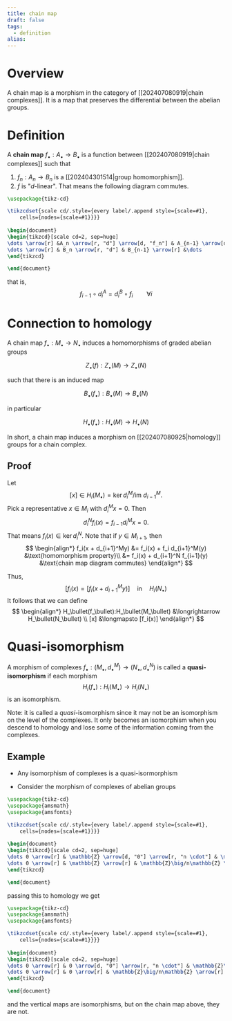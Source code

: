 ```yaml
---
title: chain map
draft: false
tags:
  - definition
alias:
---
```

# Overview
A chain map is a morphism in the category of [[202407080919|chain complexes]]. 
It is a map that preserves the differential between the abelian groups. 

# Definition
A **chain map** $f_\bullet:A_\bullet \to B_\bullet$ is a function between [[202407080919|chain complexes]] such that 

1. $f_n:A_n \to B_n$ is a [[202404301514|group homomorphism]]. 
2. $f$ is "$d$-linear". That means the following diagram commutes.
```tikz
\usepackage{tikz-cd}

\tikzcdset{scale cd/.style={every label/.append style={scale=#1},
    cells={nodes={scale=#1}}}}
	
\begin{document}
\begin{tikzcd}[scale cd=2, sep=huge]
\dots \arrow[r] &A_n \arrow[r, "d"] \arrow[d, "f_n"] & A_{n-1} \arrow[d, "f_{n-1}"] \arrow[r] & \dots\\
\dots \arrow[r] & B_n \arrow[r, "d"] & B_{n-1} \arrow[r] &\dots
\end{tikzcd}

\end{document}
```

that is, 
$$
f_{i-1} \circ d_{i}^A = d_{i}^B\circ f_{i} \qquad \forall i
$$
# Connection to homology
A chain map $f_\bullet:M_\bullet \to N_\bullet$ induces a homomorphisms of graded abelian groups 

$$Z_\bullet(f):Z_\bullet(M) \longrightarrow Z_\bullet(N)$$

such that there is an induced map 

$$B_\bullet(f_\bullet):B_\bullet(M) \longrightarrow B_\bullet(N)$$

in particular 

$$H_\bullet(f_\bullet):H_\bullet(M) \longrightarrow H_\bullet(N)$$

In short, a chain map induces a morphism on [[202407080925|homology]] groups for a chain complex.

## Proof
Let 
$$
[x] \in H_i(M_\bullet) = \ker d_i^M \big/ \text{im } d_{i-1}^M.
$$
Pick a representative $x \in M_i$ with $d_i^M x = 0$. 
Then 
$$
d_i^Nf_i(x) = f_{i-1}d_i^Mx=0.
$$
That means $f_i(x) \in \ker d_i^N$. 
Note that if $y \in M_{i+1}$, then 
$$
\begin{align*}
f_i(x + d_{i+1}^My) &= f_i(x) + f_i d_{i+1}^M(y)  &\text{homomorphism property}\\
&= f_i(x) + d_{i+1}^N f_{i+1}(y) &\text{chain map diagram commutes}
\end{align*}
$$

Thus, 
$$
[f_i(x) = [f_i(x + d_{i+1}^My)] \quad \text{in}\quad H_i(N_\bullet)
$$
It follows that we can define 
$$
\begin{align*}
H_\bullet(f_\bullet):H_\bullet(M_\bullet) &\longrightarrow H_\bullet(N_\bullet) \\
[x] &\longmapsto [f_i(x)]
\end{align*}
$$
# Quasi-isomorphism
A morphism of complexes $f_\bullet:(M_\bullet, d_\bullet^M) \to (N_\bullet, d_\bullet^N)$ is called a **quasi-isomorphism** if each morphism
$$
H_i(f_\bullet):H_i(M_\bullet) \longrightarrow H_i(N_\bullet)
$$
is an isomorphism. 

Note: it is called a _quasi_-isomorphism since it may not be an isomorphism on the level of the complexes. 
It only becomes an isomorphism when you descend to homology and lose some of the information coming from the complexes. 

## Example
- Any isomorphism of complexes is a quasi-isormorphism

- Consider the morphism of complexes of abelian groups 
```tikz
\usepackage{tikz-cd}
\usepackage{amsmath}
\usepackage{amsfonts}

\tikzcdset{scale cd/.style={every label/.append style={scale=#1},
    cells={nodes={scale=#1}}}}
	
\begin{document}
\begin{tikzcd}[scale cd=2, sep=huge]
\dots 0 \arrow[r] & \mathbb{Z} \arrow[d, "0"] \arrow[r, "n \cdot"] & \mathbb{Z} \arrow[d, "\text{can}"] \arrow[r] &0 \arrow[r] \arrow[d, "0"] & 0 \dots\\
\dots 0 \arrow[r] & \mathbb{Z} \arrow[r] & \mathbb{Z}\big/n\mathbb{Z} \arrow[r] &0 \arrow[r] & 0 \dots
\end{tikzcd}

\end{document}
```
passing this to homology we get 
```tikz
\usepackage{tikz-cd}
\usepackage{amsmath}
\usepackage{amsfonts}

\tikzcdset{scale cd/.style={every label/.append style={scale=#1},
    cells={nodes={scale=#1}}}}
	
\begin{document}
\begin{tikzcd}[scale cd=2, sep=huge]
\dots 0 \arrow[r] & 0 \arrow[d, "0"] \arrow[r, "n \cdot"] & \mathbb{Z}\big/ n\mathbb{Z} \arrow[d, "\text{can}"] \arrow[r] &0 \arrow[r] \arrow[d, "0"] & 0 \dots\\
\dots 0 \arrow[r] & 0 \arrow[r] & \mathbb{Z}\big/n\mathbb{Z} \arrow[r] &0 \arrow[r] & 0 \dots
\end{tikzcd}

\end{document}
```
and the vertical maps are isomorphisms, but on the chain map above, they are not. 

